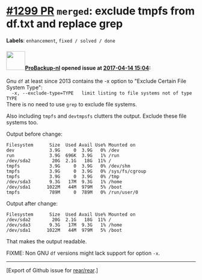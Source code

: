 [\#1299 PR](https://github.com/rear/rear/pull/1299) `merged`: exclude tmpfs from df.txt and replace grep
========================================================================================================

**Labels**: `enhancement`, `fixed / solved / done`

#### <img src="https://avatars.githubusercontent.com/u/515451?u=4f985fa15d087babc5049c337be90b42b56c8b8b&v=4" width="50">[ProBackup-nl](https://github.com/ProBackup-nl) opened issue at [2017-04-14 15:04](https://github.com/rear/rear/pull/1299):

Gnu `df` at least since 2013 contains the -x option to "Exclude Certain
File System Type":  
`  -x, --exclude-type=TYPE   limit listing to file systems not of type TYPE`  
There is no need to use `grep` to exclude file systems.

Also including `tmpfs` and `devtmpsfs` clutters the output. Exclude
these file systems too.

Output before change:

    Filesystem      Size  Used Avail Use% Mounted on
    dev             3.9G     0  3.9G   0% /dev
    run             3.9G  696K  3.9G   1% /run
    /dev/sda2        20G  2.1G   18G  11% /
    tmpfs           3.9G     0  3.9G   0% /dev/shm
    tmpfs           3.9G     0  3.9G   0% /sys/fs/cgroup
    tmpfs           3.9G     0  3.9G   0% /tmp
    /dev/sda3       9.3G   17M  9.3G   1% /home
    /dev/sda1      1022M   44M  979M   5% /boot
    tmpfs           789M     0  789M   0% /run/user/0

Output after change:

    Filesystem      Size  Used Avail Use% Mounted on
    /dev/sda2        20G  2.1G   18G  11% /
    /dev/sda3       9.3G   17M  9.3G   1% /home
    /dev/sda1      1022M   44M  979M   5% /boot

That makes the output readable.

FIXME: Non GNU `df` versions might lack support for option `-x`.

------------------------------------------------------------------------

\[Export of Github issue for
[rear/rear](https://github.com/rear/rear).\]
